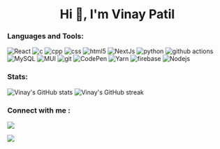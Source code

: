 <h1 align="center">Hi 👋, I'm Vinay Patil</h1>



<h3 align="left">Languages and Tools:</h3>

<p>
  <img alt="React" src="https://img.shields.io/badge/-React-45b8d8?style=flat-square&logo=react&logoColor=white" />
  <img alt="c" src="https://img.shields.io/badge/c-%2300599C.svg?style=flat-square&logo=c&logoColor=white" />
  <img alt="cpp" src="https://img.shields.io/badge/c++-%2300599C.svg?style=flat-square&logo=c%2B%2B&logoColor=white" />
  <img alt="css" src="https://img.shields.io/badge/css3-%231572B6.svg?style=flat-square&logo=css3&logoColor=white" />
  <img alt="html5" src="https://img.shields.io/badge/-HTML5-E34F26?style=flat-square&logo=html5&logoColor=white" />
  <img alt="NextJs" src="https://img.shields.io/badge/Next-black?style=flat-square&logo=next.js&logoColor=white" />
  <img alt="python" src="https://img.shields.io/badge/python-3670A0?style=flat-square&logo=python&logoColor=ffdd54" />
  <img alt="github actions" src="https://img.shields.io/badge/-Github_Actions-2088FF?style=flat-square&logo=github-actions&logoColor=white" />
  <img alt="MySQL" src="https://img.shields.io/badge/mysql-%2300f.svg?style=flat-square&logo=mysql&logoColor=white"/>
  <img alt="MUI" src="https://img.shields.io/badge/MUI-%230081CB.svg?style=flat-square&logo=mui&logoColor=white" />
  <img alt="git" src="https://img.shields.io/badge/-Git-F05032?style=flat-square&logo=git&logoColor=white" />
  <img alt="CodePen" src="https://img.shields.io/badge/Codepen-000000?style=flat-square&logo=codepen&logoColor=white" />
  <img alt="Yarn" src="https://img.shields.io/badge/yarn-%232C8EBB.svg?style=flat-square&logo=yarn&logoColor=white" />
  <img alt="firebase" src="https://img.shields.io/badge/firebase-%23039BE5.svg?style=flat-square&logo=firebase" />
  <img alt="Nodejs" src="https://img.shields.io/badge/-Nodejs-43853d?style=flat-square&logo=Node.js&logoColor=white" />
</p>

<h3 align="left">Stats:</h3>

![Vinay's GitHub stats](https://github-readme-stats.vercel.app/api?username=engineervinay&theme=dark&show_icons=true)
![Vinay's GitHub streak](https://github-readme-streak-stats.herokuapp.com/?user=engineervinay&theme=dark&show_icons=true)

<h3 align="left"> Connect with me :</h3>
<p>
  <a href="https://linkedin.com/in/engineervinay"><img src="https://img.shields.io/badge/linkedin-%230077B5.svg?style=for-the-badge&logo=linkedin&logoColor=white"/></a>

<a href="https://twitter.com/meengineervinay"><img src="https://img.shields.io/badge/@MeEngineerVinay-%231DA1F2.svg?style=for-the-badge&logo=Twitter&logoColor=white"/></a>
  </p>
  <!--
**Engineervinay/Engineervinay** is a ✨ _special_ ✨ repository because its `README.md` (this file) appears on your GitHub profile.




Here are some ideas to get you started:

- 🔭 I’m currently working on ...
- 🌱 I’m currently learning ...
- 👯 I’m looking to collaborate on ...
- 🤔 I’m looking for help with ...
- 💬 Ask me about ...
- 📫 How to reach me: ...
- 😄 Pronouns: ...
- ⚡ Fun fact: ...
-->
